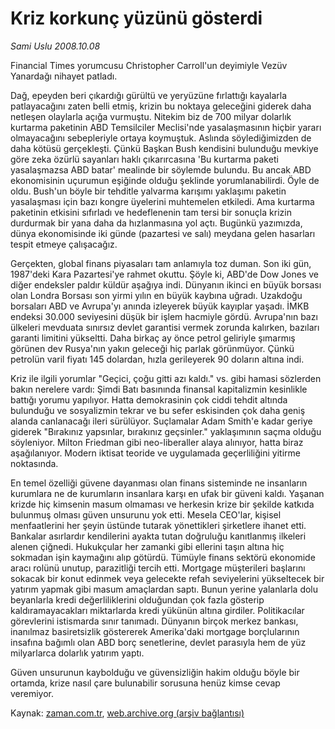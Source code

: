 # Kriz korkunç yüzünü gösterdi

*Sami Uslu 2008.10.08*

<tr><td class="metin" colspan="2" style="padding-top: 20px; padding-left: 5px; padding-right: 10px;">Financial Times yorumcusu Christopher Carroll'un deyimiyle Vezüv Yanardağı nihayet patladı.</td></tr><tr><td class="metin" colspan="2" style="padding-top: 20px; padding-left: 5px; padding-right: 10px;"><p> Dağ, epeyden beri çıkardığı gürültü ve yeryüzüne fırlattığı kayalarla patlayacağını zaten belli etmiş, krizin bu noktaya geleceğini giderek daha netleşen olaylarla açığa vurmuştu. Nitekim biz de 700 milyar dolarlık kurtarma paketinin ABD Temsilciler Meclisi'nde yasalaşmasının hiçbir yararı olmayacağını sebepleriyle ortaya koymuştuk. Aslında söylediğimizden de daha kötüsü gerçekleşti. Çünkü Başkan Bush kendisini bulunduğu mevkiye göre zeka özürlü sayanları haklı çıkarırcasına 'Bu kurtarma paketi yasalaşmazsa ABD batar' mealinde bir söylemde bulundu. Bu ancak ABD ekonomisinin uçurumun eşiğinde olduğu şeklinde yorumlanabilirdi. Öyle de oldu. Bush'un böyle bir tehditle yalvarma karışımı yaklaşımı paketin yasalaşması için bazı kongre üyelerini muhtemelen etkiledi. Ama kurtarma paketinin etkisini sıfırladı ve hedeflenenin tam tersi bir sonuçla krizin durdurmak bir yana daha da hızlanmasına yol açtı. Bugünkü yazımızda, dünya ekonomisinde iki günde (pazartesi ve salı) meydana gelen hasarları tespit etmeye çalışacağız. 
<p> Gerçekten, global finans piyasaları tam anlamıyla toz duman. Son iki gün, 1987'deki Kara Pazartesi'ye rahmet okuttu. Şöyle ki, ABD'de Dow Jones ve diğer endeksler paldır küldür aşağıya indi. Dünyanın ikinci en büyük borsası olan Londra Borsası son yirmi yılın en büyük kaybına uğradı. Uzakdoğu borsaları ABD ve Avrupa'yı anında izleyerek büyük kayıplar yaşadı. İMKB endeksi 30.000 seviyesini düşük bir işlem hacmiyle gördü. Avrupa'nın bazı ülkeleri mevduata sınırsız devlet garantisi vermek zorunda kalırken, bazıları garanti limitini yükseltti. Daha birkaç ay önce petrol geliriyle şımarmış görünen dev Rusya'nın yakın geleceği hiç parlak görünmüyor. Çünkü petrolün varil fiyatı 145 dolardan, hızla gerileyerek 90 doların altına indi. 
<p> Kriz ile ilgili yorumlar "Geçici, çoğu gitti azı kaldı." vs. gibi hamasi sözlerden bakın nerelere vardı: Şimdi Batı basınında finansal kapitalizmin kesinlikle battığı yorumu yapılıyor. Hatta demokrasinin çok ciddi tehdit altında bulunduğu ve sosyalizmin tekrar ve bu sefer eskisinden çok daha geniş alanda canlanacağı ileri sürülüyor. Suçlamalar Adam Smith'e kadar geriye giderek "Bırakınız yapsınlar, bırakınız geçsinler." yaklaşımının saçma olduğu söyleniyor. Milton Friedman gibi neo-liberaller alaya alınıyor, hatta biraz aşağılanıyor. Modern iktisat teoride ve uygulamada geçerliliğini yitirme noktasında. 
<p> En temel özelliği güvene dayanması olan finans sisteminde ne insanların kurumlara ne de kurumların insanlara karşı en ufak bir güveni kaldı. Yaşanan krizde hiç kimsenin masum olmaması ve herkesin krize bir şekilde katkıda bulunmuş olması güven unsurunu yok etti. Mesela CEO'lar, kişisel menfaatlerini her şeyin üstünde tutarak yönettikleri şirketlere ihanet etti. Bankalar asırlardır kendilerini ayakta tutan doğruluğu kanıtlanmış ilkeleri alenen çiğnedi. Hukukçular her zamanki gibi ellerini taşın altına hiç sokmadan işin kaymağını alıp götürdü. Tümüyle finans sektörü ekonomide aracı rolünü unutup, parazitliği tercih etti. Mortgage müşterileri başlarını sokacak bir konut edinmek veya gelecekte refah seviyelerini yükseltecek bir yatırım yapmak gibi masum amaçlardan saptı. Bunun yerine yalanlarla dolu beyanlarla kredi değerliliklerini olduğundan çok fazla gösterip kaldıramayacakları miktarlarda kredi yükünün altına girdiler. Politikacılar görevlerini istismarda sınır tanımadı. Dünyanın birçok merkez bankası, inanılmaz basiretsizlik göstererek Amerika'daki mortgage borçlularının insafına bağımlı olan ABD borç senetlerine, devlet parasıyla hem de yüz milyarlarca dolarlık yatırım yaptı. 
<p> Güven unsurunun kaybolduğu ve güvensizliğin hakim olduğu böyle bir ortamda, krize nasıl çare bulunabilir sorusuna henüz kimse cevap veremiyor. <br/></p></p></p></p></p></td></tr>

Kaynak: [zaman.com.tr](http://zaman.com.tr/yazar.do?yazino=746726), [web.archive.org (arşiv bağlantısı)](http://web.archive.org/web/20081019012806/http://www.zaman.com.tr:80/yazar.do?yazino=746726)

